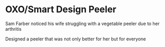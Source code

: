 # OXO/Smart Design Peeler

Sam Farber noticed his wife struggling with a vegetable
peeler due to her arthritis

Designed a peeler that was not only better for her but for
everyone
